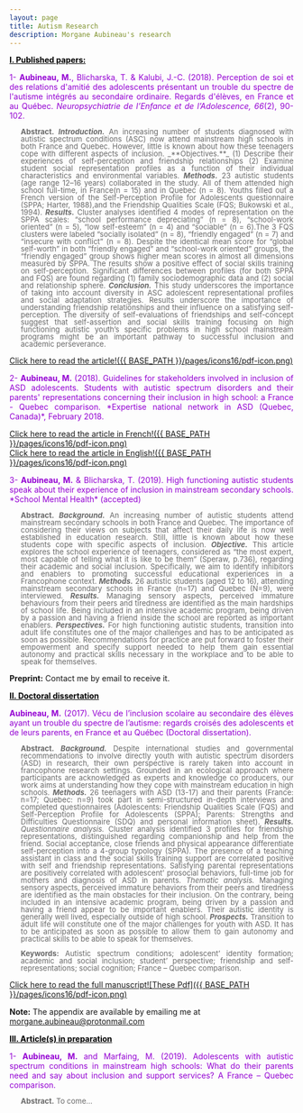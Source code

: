 ```yaml
---
layout: page
title: Autism Research
description: Morgane Aubineau's research
---
```

<span style="color:Black"><ins>**I. Published papers:**</ins></span>

<style>
  .titles {
  color:DarkViolet;
  text-align:justify;
  }
</style>

<p class="titles">1- <strong>Aubineau, M.</strong>, Blicharska, T. & Kalubi, J.-C. (2018). Perception de soi et des relations d'amitié des adolescents présentant un trouble du spectre de l'autisme intégrés au secondaire ordinaire. Regards d'élèves, en France et au Québec. <em>Neuropsychiatrie de l’Enfance et de l’Adolescence, 66</em>(2), 90-102.</p>

<style>
.formatabstract {
  color:DimGrey;
  font-size:13px;
  line-height:13px;
  text-align: justify;
  margin-left:20px;
  }
</style>

<p class="formatabstract"> <strong>Abstract.</strong> <strong><em>Introduction.</em></strong> An increasing number of students diagnosed with autistic spectrum conditions (ASC) now attend mainstream high schools in both France and Quebec. However, little is known about how these teenagers cope with different aspects of inclusion. _**Objectives.**_ (1) Describe their experiences of self-perception and friendship relationships (2) Examine student social representation profiles as a function of their individual characteristics and environmental variables. <strong><em>Methods.</em></strong> 23 autistic students (age range 12–16 years) collaborated in the study. All of them attended high school full-time, in France(n = 15) and in Quebec (n = 8). Youths filled out a French version of the Self-Perception Profile for Adolescents questionnaire (SPPA; Harter, 1988),and the Friendship Qualities Scale (FQS; Bukowski et al., 1994). <strong><em>Results.</em></strong> Cluster analyses identified 4 modes of representation on the SPPA scales: “school performance depreciating” (n = 8), “school-work oriented” (n = 5), “low self-esteem” (n = 4) and “sociable” (n = 6).The 3 FQS clusters were labeled “socially isolated” (n = 8), “friendly engaged” (n = 7) and “insecure with conflict” (n = 8). Despite the identical mean score for “global self-worth” in both “friendly engaged” and “school-work oriented” groups, the “friendly engaged” group shows higher mean scores in almost all dimensions measured by SPPA. The results show a positive effect of social skills training on self-perception. Significant differences between profiles (for both SPPA and FQS) are found regarding (1) family sociodemographic data and (2) social and relationship sphere. <strong><em>Conclusion.</em></strong> This study underscores the importance of taking into account diversity in ASC adolescent representational profiles and social adaptation strategies. Results underscore the importance of understanding friendship relationships and their influence on a satisfying self-perception. The diversity of self-evaluations of friendships and self-concept suggest that self-assertion and social skills training focusing on high functioning autistic youth’s specific problems in high school mainstream programs might be an important pathway to successful inclusion and academic perseverance.</p>

[Click here to read the article!({{ BASE_PATH }}/pages/icons16/pdf-icon.png)](https://hal.archives-ouvertes.fr/hal-01496855/document)<br>

<p class="titles">2- <strong>Aubineau, M.</strong> (2018). Guidelines for stakeholders involved in inclusion of ASD adolescents. Students with autistic spectrum disorders and their parents' representations concerning their inclusion in high school: a France - Quebec comparison. *Expertise national network in ASD (Quebec, Canada)*, February 2018.</p>

[Click here to read the article in French!({{ BASE_PATH }}/pages/icons16/pdf-icon.png)](https://hal.archives-ouvertes.fr/hal-02075426/document)<br>
[Click here to read the article in English!({{ BASE_PATH }}/pages/icons16/pdf-icon.png)](https://hal.archives-ouvertes.fr/hal-02075440/document)<br>

<p class="titles">3- <strong>Aubineau, M.</strong> & Blicharska, T. (2019). High functioning autistic students speak about their experience of inclusion in mainstream secondary schools. *School Mental Health* (accepted)</p>

<p class="formatabstract"><strong>Abstract.</strong> <strong><em>Background.</em></strong> An increasing number of autistic students attend mainstream secondary schools in both France and Quebec. The importance of considering their views on subjects that affect their daily life is now well established in education research. Still, little is known about how these students cope with specific aspects of inclusion. <strong><em>Objective.</em></strong> This article explores the school experience of teenagers, considered as “the most expert, most capable of telling what it is like to be them” (Speraw, p.736), regarding their academic and social inclusion. Specifically, we aim to identify inhibitors and enablers to promoting successful educational experiences in a Francophone context. <strong><em>Methods.</em></strong> 26 autistic students (aged 12 to 16), attending mainstream secondary schools in France (n=17) and Quebec (N=9), were interviewed. <strong><em>Results.</em></strong> Managing sensory aspects, perceived immature behaviours from their peers and tiredness are identified as the main hardships of school life. Being included in an intensive academic program, being driven by a passion and having a friend inside the school are reported as important enablers. <strong><em>Perspectives.</em></strong> For high functioning autistic students, transition into adult life constitutes one of the major challenges and has to be anticipated as soon as possible. Recommendations for practice are put forward to foster their empowerment and specify support needed to help them gain essential autonomy and practical skills necessary in the workplace and to be able to speak for themselves.</p> 

**Preprint:** Contact me by email to receive it.

<span style="color:Black"><ins>**II. Doctoral dissertation**</ins></span><br>
<p class="titles"><strong>Aubineau, M.</strong> (2017). Vécu de l’inclusion scolaire au secondaire des élèves ayant un trouble du spectre de l’autisme: regards croisés des adolescents et de leurs parents, en France et au Québec (Doctoral dissertation).</p>

<p class="formatabstract"><strong>Abstract.</strong> <strong><em>Background.</em></strong> Despite international studies and governmental recommendations to involve directly youth with autistic spectrum disorders (ASD) in research, their own perspective is rarely taken into account in francophone research settings. Grounded in an ecological approach where participants are acknowledged as experts and knowledge co producers, our work aims at understanding how they cope with mainstream education in high schools. <strong><em>Methods.</em></strong> 26 teenagers with ASD (13-17) and their parents (France: n=17; Quebec: n=9) took part in semi-structured in-depth interviews and completed questionnaires (Adolescents: Friendship Qualities Scale (FQS) and Self-Perception Profile for Adolescents (SPPA); Parents: Strengths and Difficulties Questionnaire (SDQ) and personal information sheet). <strong><em>Results.</em></strong> <em>Questionnaire analysis.</em> Cluster analysis identified 3 profiles for friendship representations, distinguished regarding companionship and help from the friend. Social acceptance, close friends and physical appearance differentiate self-perception into a 4-group typology (SPPA). The presence of a teaching assistant in class and the social skills training support are correlated positive with self and friendship representations. Satisfying parental representations are positively correlated with adolescent’ prosocial behaviors, full-time job for mothers and diagnosis of ASD in parents. <em>Thematic analysis.</em> Managing sensory aspects, perceived immature behaviors from their peers and tiredness are identified as the main obstacles for their inclusion. On the contrary, being included in an intensive academic program, being driven by a passion and having a friend appear to be important enablers. Their autistic identity is generally well lived, especially outside of high school. <strong><em>Prospects.</em></strong> Transition to adult life will constitute one of the major challenges for youth with ASD. It has to be anticipated as soon as possible to allow them to gain autonomy and practical skills to be able to speak for themselves.<br><br><strong>Keywords:</strong> Autistic spectrum conditions; adolescent’ identity formation; academic and social inclusion; student’ perspective; friendship and self-representations; social cognition; France – Quebec comparison.</p>

[Click here to read the full manuscript![These Pdf]({{ BASE_PATH }}/pages/icons16/pdf-icon.png)](https://hal.archives-ouvertes.fr/tel-01884074/document)</p>

**Note:** The appendix are available by emailing me at morgane.aubineau@protonmail.com

<span style="color:Black"><ins>**III. Article(s) in preparation**</ins></span>

<p class="titles">1- <strong>Aubineau, M.</strong> and Marfaing, M. (2019). Adolescents with autistic spectrum conditions in mainstream high schools: What do their parents need and say about inclusion and support services? A France – Quebec comparison.</p> 

<p class="formatabstract"><strong>Abstract.</strong> To come... </p>

<!-- Note: this is how to write a comment in HTML. Everything in here won't show up on your webpage.-->

<!--
To increase the size of the title, use fewer # in front of the paper title.
To decrease the size of the title, use more #.
To remove the italics, remove the * before and after the description
To remove the underline from the title, remove the <u> tags (<u> and </u>)
-->
